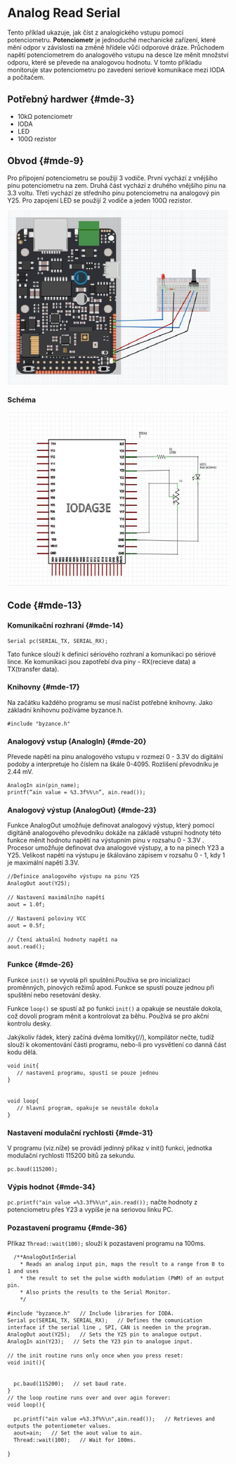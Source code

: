 # Analog Read Serial

Tento příklad ukazuje, jak číst z analogického vstupu pomocí potenciometru. **Potenciometr** je jednoduché mechanické zařízení, které mění odpor v závislosti na změně hřídele vůči odporové dráze. Průchodem napětí potenciometrem do analogového vstupu na desce lze měnit množství odporu, které se převede na analogovou hodnotu. V tomto příkladu monitoruje stav potenciometru po zavedení seriové komunikace mezi IODA a počítačem.

## Potřebný hardwer {#mde-3}

* 10kΩ potenciometr
* IODA
* LED
* 100Ω rezistor

## Obvod {#mde-9}

Pro přípojení potenciometru se použijí 3 vodiče. První vychází z vnějšího pinu potenciometru na zem. Druhá část vychází z druhého vnějšího pinu na 3.3 voltu. Třetí vychází ze středního pinu potenciometru na analogový pin Y25. Pro zapojení LED se použijí 2 vodiče a jeden 100Ω rezistor.

![](/assets/upraveny_AnalogReadSerial.PNG)

### Schéma

![](/assets/schema_AnalogReadSerial.PNG)

## Code {#mde-13}

### Komunikační rozhraní {#mde-14}

```
Serial pc(SERIAL_TX, SERIAL_RX);  
```

Tato funkce slouží k definici sériového rozhraní a komunikaci po sériové lince. Ke komunikaci jsou zapotřebí dva piny - RX\(recieve data\) a TX\(transfer data\).

### Knihovny {#mde-17}

Na začátku každého programu se musí načíst potřebné knihovny. Jako základní knihovnu požíváme byzance.h.

```
#include "byzance.h"
```

### Analogový vstup \(AnalogIn\) {#mde-20}

Převede napětí na pinu analogového vstupu v rozmezí 0 - 3.3V do digitální podoby a interpretuje ho číslem na škále 0-4095. Rozlišení převodníku je 2.44 mV.

```
AnalogIn ain(pin_name);
printf(”ain value = %3.3f%%\n”, ain.read());
```

### Analogový výstup \(AnalogOut\) {#mde-23}

Funkce AnalogOut umožňuje definovat analogový výstup, který pomocí digitáně analogového převodníku dokáže na základě vstupní hodnoty této funkce měnit hodnotu napětí na výstupním pinu v rozsahu 0 - 3.3V . Procesor umožňuje definovat dva analogové výstupy, a to na pinech Y23 a Y25. Velikost napětí na výstupu je škálováno zápisem v rozsahu 0 - 1, kdy 1 je maximální napětí 3.3V.

```
//Definice analogového výstupu na pinu Y25
AnalogOut aout(Y25);

// Nastavení maximálního napětí
aout = 1.0f;

// Nastavení poloviny VCC
aout = 0.5f; 

// Čtení aktuální hodnoty napětí na 
aout.read();
```

### Funkce {#mde-26}

Funkce `init()` se vyvolá při spuštění.Používa se pro inicializaci proměnných, pinových režimů apod. Funkce se spustí pouze jednou při spuštění nebo resetování desky.

Funkce `loop()` se spustí až po funkci `init()` a opakuje se neustále dokola, což dovolí program měnit a kontrolovat za běhu. Používá se pro akční kontrolu desky.

Jakýkoliv řádek, který začíná dvěma lomítky\(//\), kompilátor nečte, tudíž slouží k okomentování části programu, nebo-li pro vysvětlení co danná část kodu dělá.

```
void init{
   // nastavení programu, spustí se pouze jednou
} 


void loop{
   // hlavní program, opakuje se neustále dokola
}
```

### Nastavení modulační rychlosti {#mde-31}

V programu \(viz.níže\) se provádí jedínný příkaz v init\(\) funkci, jednotka modulační rychlosti 115200 bitů za sekundu.

```
pc.baud(115200);
```

### Výpis hodnot {#mde-34}

`pc.printf("ain value =%3.3f%%\n",ain.read());` načte hodnoty z potenciometru přes Y23 a vypíše je na seriovou linku PC.

### Pozastavení programu {#mde-36}

Příkaz `Thread::wait(100);` slouží k pozastavení programu na 100ms.



```
  /**AnalogOutInSerial
    * Reads an analog input pin, maps the result to a range from 0 to 1 and uses
    * the result to set the pulse width modulation (PWM) of an output pin.
    * Also prints the results to the Serial Monitor.
    */
    
#include "byzance.h"   // Include libraries for IODA.
Serial pc(SERIAL_TX, SERIAL_RX);   // Defines the comunication interface if the serial line , SPI, CAN is needen in the program.
AnalogOut aout(Y25);   // Sets the Y25 pin to analogue output.
AnalogIn ain(Y23);   // Sets the Y23 pin to analogue input.

// the init routine runs only once when you press reset:
void init(){

  
  pc.baud(115200);   // set baud rate.
}
// the loop routine runs over and over agin forever:
void loop(){ 

  pc.printf("ain value =%3.3f%%\n",ain.read());   // Retrieves and outputs the potentiometer values.
  aout=ain;   // Set the aout value to ain.
  Thread::wait(100);   // Wait for 100ms.
  
}
```



